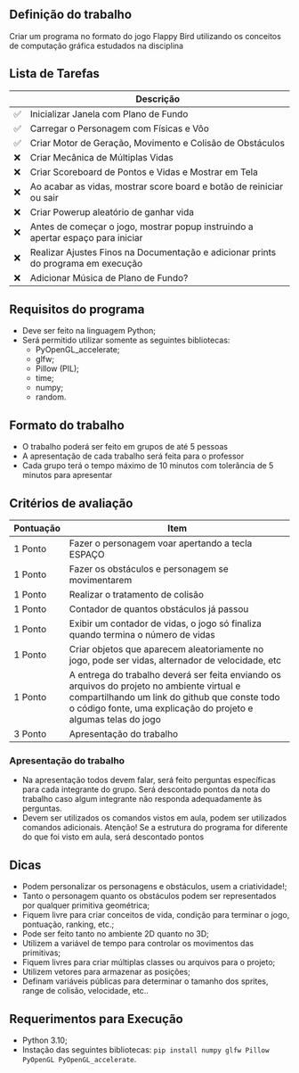 ## Definição do trabalho
Criar um programa no formato do jogo Flappy Bird utilizando os conceitos de computação gráfica estudados na disciplina

## Lista de Tarefas
|   |    Descrição                                                                         |
|---|--------------------------------------------------------------------------------------|
| ✅ | Inicializar Janela com Plano de Fundo                                               |
| ✅ | Carregar o Personagem com Físicas e Vôo                                             |
| ✅ | Criar Motor de Geração, Movimento e Colisão de Obstáculos                           |
| ❌ | Criar Mecânica de Múltiplas Vidas                                                   |
| ❌ | Criar Scoreboard de Pontos e Vidas e Mostrar em Tela                                |
| ❌ | Ao acabar as vidas, mostrar score board e botão de reiniciar ou sair                |
| ❌ | Criar Powerup aleatório de ganhar vida                                              |
| ❌ | Antes de começar o jogo, mostrar popup instruindo a apertar espaço para iniciar     |
| ❌ | Realizar Ajustes Finos na Documentação e adicionar prints do programa em execução   |
| ❌ | Adicionar Música de Plano de Fundo?                                                 |

## Requisitos do programa
- Deve ser feito na linguagem Python;
- Será permitido utilizar somente as seguintes bibliotecas:
    - PyOpenGL_accelerate;
    - glfw;
    - Pillow (PIL);
    - time;
    - numpy;
    - random.

## Formato do trabalho
- O trabalho poderá ser feito em grupos de até 5 pessoas
- A apresentação de cada trabalho será feita para o professor
- Cada grupo terá o tempo máximo de 10 minutos com tolerância de 5 minutos para apresentar

## Critérios de avaliação
| Pontuação | Item   |
|-----------|--------|
| 1 Ponto   | Fazer o personagem voar apertando a tecla ESPAÇO |
| 1 Ponto   | Fazer os obstáculos e personagem se movimentarem |
| 1 Ponto   | Realizar o tratamento de colisão |
| 1 Ponto   | Contador de quantos obstáculos já passou |
| 1 Ponto   | Exibir um contador de vidas, o jogo só finaliza quando termina o número de vidas |
| 1 Ponto   | Criar objetos que aparecem aleatoriamente no jogo, pode ser vidas, alternador de velocidade, etc |
| 1 Ponto   | A entrega do trabalho deverá ser feita enviando os arquivos do projeto no ambiente virtual e compartilhando um link do github que conste todo o código fonte, uma explicação do projeto e algumas telas do jogo |
| 3 Ponto   | Apresentação do trabalho |

### Apresentação do trabalho
- Na apresentação todos devem falar, será feito perguntas específicas para cada integrante do grupo. Será descontado pontos da nota do trabalho caso algum integrante não responda adequadamente às perguntas.
- Devem ser utilizados os comandos vistos em aula, podem ser utilizados comandos adicionais. Atenção! Se a estrutura do programa for diferente do que foi visto em aula, será descontado pontos


## Dicas
- Podem personalizar os personagens e obstáculos, usem a criatividade!;
- Tanto o personagem quanto os obstáculos podem ser representados por qualquer primitiva geométrica;
- Fiquem livre para criar conceitos de vida, condição para terminar o jogo, pontuação, ranking, etc.;
- Pode ser feito tanto no ambiente 2D quanto no 3D;
- Utilizem a variável de tempo para controlar os movimentos das primitivas;
- Fiquem livres para criar múltiplas classes ou arquivos para o projeto;
- Utilizem vetores para armazenar as posições;
- Definam variáveis públicas para determinar o tamanho dos sprites, range de colisão, velocidade, etc..


## Requerimentos para Execução
- Python 3.10;
- Instação das seguintes bibliotecas: `pip install numpy glfw Pillow PyOpenGL PyOpenGL_accelerate`.